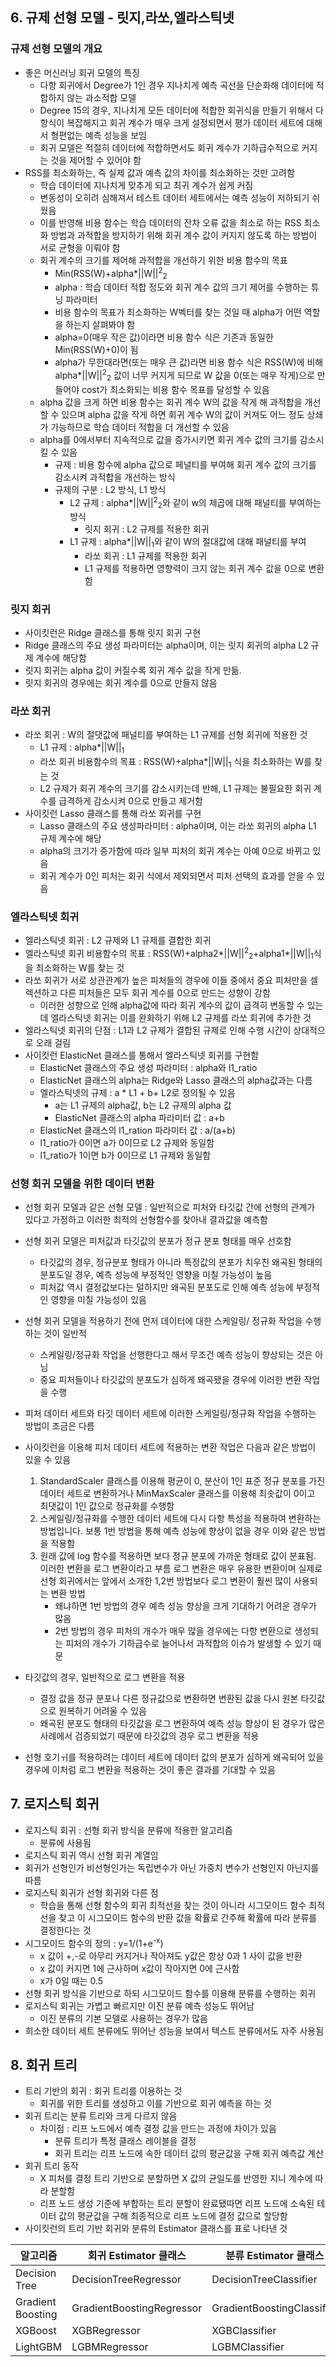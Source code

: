 ## 6. 규제 선형 모델 - 릿지,라쏘,엘라스틱넷
### 규제 선형 모델의 개요
 - 좋은 머신러닝 회귀 모델의 특징 
   - 다항 회귀에서 Degree가 1인 경우 지나치게 예측 곡선을 단순화해 데이터에 적합하지 않는 과소적합 모델
   - Degree 15의 경우, 지나치게 모든 데이터에 적합한 회귀식을 만들기 위해서 다항식이 복잡해지고 회귀 계수가 매우 크게 설정되면서
     평가 데이터 세트에 대해서 형편없는 예측 성능을 보임
   - 회귀 모델은 적절히 데이터에 적합하면서도 회귀 계수가 기하급수적으로 커지는 것을 제어할 수 있어야 함
 - RSS를 최소화하는, 즉 실제 값과 예측 값의 차이를 최소화하는 것만 고려함
   - 학습 데이터에 지나치게 맞추게 되고 최귀 계수가 쉽게 커짐
   - 변동성이 오히려 심해져서 테스트 데이터 세트에서는 예측 성능이 저하되기 쉬웠음
   - 이를 반영해 비용 함수는 학습 데이터의 잔차 오류 값을 최소로 하는 RSS 최소화 방법과 과적합을 방지하기 위해 회귀 계수 값이 커지지 않도록
     하는 방법이 서로 균형을 이뤄야 함
   - 회귀 계수의 크기를 제어해 과적합을 개선하기 위한 비용 함수의 목표
     - Min(RSS(W)+alpha*||W||<sup>2</sup><sub>2</sub>
     - alpha : 학습 데이터 적합 정도와 회귀 계수 값의 크기 제어를 수행하는 튜닝 파라미터
     - 비용 함수의 목표가 최소화하는 W벡터를 찾는 것일 때 alpha가 어떤 역할을 하는지 살펴봐야 함
     - alpha=0(매우 작은 값)이라면 비용 함수 식은 기존과 동일한 Min(RSS(W)+0)이 됨
     - alpha가 무한대라면(또는 매우 큰 값)라면 비용 함수 식은 RSS(W)에 비해 alpha*||W||<sup>2</sup><sub>2</sub> 값이 너무 커지게 되므로
       W 값을 0(또는 매우 작게)으로 만들어야 cost가 최소화되는 비용 함수 목표를 달성할 수 있음
   - alpha 값을 크게 하면 비용 함수는 회귀 계수 W의 값을 작게 해 과적합을 개선할 수 있으며 alpha 값을 작게 하면 회귀 계수 W의 값이 커져도
     어느 정도 상쇄가 가능하므로 학습 데이터 적합을 더 개선할 수 있음
   - alpha를 0에서부터 지속적으로 값을 증가시키면 회귀 계수 값의 크기를 감소시킬 수 있음
     - 규제 : 비용 함수에 alpha 값으로 페널티를 부여해 회귀 계수 값의 크기를 감소시켜 과적합을 개선하는 방식
     - 규제의 구분 : L2 방식, L1 방식
       - L2 규제 : alpha*||W||<sup>2</sup><sub>2</sub>와 같이 w의 제곱에 대해 패널티를 부여하는 방식
         - 릿지 회귀 : L2 규제를 적용한 회귀  
       - L1 규제 : alpha*||W||<sub>1</sub>와 같이 W의 절대값에 대해 패널티를 부여
         - 라쏘 회귀 : L1 규제를 적용한 회귀
         - L1 규제를 적용하면 영향력이 크지 않는 회귀 계수 값을 0으로 변환함

### 릿지 회귀
 - 사이킷런은 Ridge 클래스를 통해 릿지 회귀 구현
 - Ridge 클래스의 주요 생성 파라미터는 alpha이며, 이는 릿지 회귀의 alpha L2 규제 계수에 해당함
 - 릿지 회귀는 alpha 값이 커질수록 회귀 계수 값을 작게 만듦.
 - 릿지 회귀의 경우에는 회귀 계수를 0으로 만들지 않음

### 라쏘 회귀
 - 라쏘 회귀 : W의 절댓값에 패널티를 부여하는 L1 규제를 선형 회귀에 적용한 것
   - L1 규제 : alpha*||W||<sub>1</sub>
   - 라쏘 회귀 비용함수의 목표 : RSS(W)+alpha*||W||<sub>1</sub> 식을 최소화하는 W를 찾는 것
   - L2 규제가 회귀 계수의 크기를 감소시키는데 반해, L1 규제는 불필요한 회귀 계수를 급격하게 감소시켜 0으로 만들고 제거함
 - 사이킷런 Lasso 클래스를 통해 라쏘 회귀를 구현
   - Lasso 클래스의 주요 생성파라미터 : alpha이며, 이는 라쏘 회귀의 alpha L1 규제 계수에 해당
   - alpha의 크기가 증가함에 따라 일부 피처의 회귀 계수는 아예 0으로 바뀌고 있음
   - 회귀 계수가 0인 피처는 회귀 식에서 제외되면서 피처 선택의 효과를 얻을 수 있음

### 엘라스틱넷 회귀
 - 엘라스틱넷 회귀 : L2 규제와 L1 규제를 결합한 회귀
 - 엘라스틱넷 회귀 비용함수의 목표 : RSS(W)+alpha2*||W||<sup>2</sup><sub>2</sub>+alpha1*||W||<sub>1</sub>식을 최소화하는 W를 찾는 것
 - 라쏘 회귀가 서로 상관관계가 높은 피처들의 경우에 이들 중에서 중요 피처만을 셀렉션하고 다른 피처들은 모두 회귀 계수를 0으로 만드는 성향이 강함
   - 이러한 성향으로 인해 alpha값에 따라 회귀 계수의 값이 급격히 변동할 수 있는데 엘라스틱넷 회귀는 이를 완화하기 위해 L2 규제를 라쏘 회귀에 추가한 것
 - 엘라스틱넷 회귀의 단점 : L1과 L2 규제가 결합된 규제로 인해 수행 시간이 상대적으로 오래 걸림
 - 사이킷런 ElasticNet 클래스를 통해서 엘라스틱넷 회귀를 구현함
   - ElasticNet 클래스의 주요 생성 파라미터 : alpha와 l1_ratio
   - ElasticNet 클래스의 alpha는 Ridge와 Lasso 클래스의 alpha값과는 다름
   - 엘라스틱넷의 규제 : a * L1 + b+ L2로 정의될 수 있음
     - a는 L1 규제의 alpha값, b는 L2 규제의 alpha 값
     - ElasticNet 클래스의 alpha 파라미터 값 : a+b
   - ElasticNet 클래스의 l1_ration 파라미터 값 : a/(a+b)
   - l1_ratio가 0이면 a가 0이므로 L2 규제와 동일함
   - l1_ratio가 1이면 b가 0이므로 L1 규제와 동일함


### 선형 회귀 모델을 위한 데이터 변환
 - 선형 회귀 모델과 같은 선형 모델 : 일반적으로 피처와 타깃값 간에 선형의 관계가 있다고 가정하고 이러한 최적의 선형함수를 찾아내 결과값을 예측함
 - 선형 회귀 모델은 피처값과 타깃값의 분포가 정규 분포 형태를 매우 선호함
   - 타깃값의 경우, 정규분포 형태가 아니라 특정값의 분포가 치우친 왜곡된 형태의 분포도일 경우, 예측 성능에 부정적인 영향을 미칠 가능성이 높음
   - 피처값 역시 결정값보다는 덜하지만 왜곡된 분포도로 인해 예측 성능에 부정적인 영향을 미칠 가능성이 있음
 - 선형 회귀 모델을 적용하기 전에 먼저 데이터에 대한 스케일링/ 정규화 작업을 수행하는 것이 일반적
   - 스케일링/정규화 작업을 선행한다고 해서 무조건 예측 성능이 향상되는 것은 아님
   - 중요 피처들이나 타깃값의 분포도가 심하게 왜곡됐을 경우에 이러한 변환 작업을 수행
 - 피처 데이터 세트와 타깃 데이터 세트에 이러한 스케일링/정규화 작업을 수행하는 방법이 조금은 다름
 - 사이킷런을 이용해 피처 데이터 세트에 적용하는 변환 작업은 다음과 같은 방법이 있을 수 있음
   1. StandardScaler 클래스를 이용해 평균이 0, 분산이 1인 표준 정규 분포를 가진 데이터 세트로 변환하거나 
      MinMaxScaler 클래스를 이용해 최솟값이 0이고 최댓값이 1인 값으로 정규화를 수행함
   2. 스케일링/정규화를 수행한 데이터 세트에 다시 다항 특성을 적용하여 변환하는 방법입니다. 보통 1번 방법을 통해 예측 성능에 향상이 없을 경우 이와 같은 방법을 적용함
   3. 원래 값에 log 함수를 적용하면 보다 정규 분포에 가까운 형태로 값이 분표됨. 이러한 변환을 로그 변환이라고 부름
      로그 변환은 매우 유용한 변환이며 실제로 선형 회귀에서는 앞에서 소개한 1,2번 방법보다 로그 변환이 훨씬 많이 사용되는 변환 방법
      - 왜냐하면 1번 방법의 경우 예측 성능 향상을 크게 기대하기 어려운 경우가 많음
      - 2번 방법의 경우 피처의 개수가 매우 많을 경우에는 다항 변환으로 생성되는 피처의 개수가 기하급수로 늘어나서 과적합의 이슈가 발생할 수 있기 때문
      
 - 타깃값의 경우, 일반적으로 로그 변환을 적용
   - 결정 값을 정규 분포나 다른 정규값으로 변환하면 변환된 값을 다시 원본 타깃값으로 원복하기 어려울 수 있음
   - 왜곡된 분포도 형태의 타깃값을 로그 변환하여 예측 성능 향상이 된 경우가 많은 사례에서 검증되었기 때문에 타깃값의 경우 로그 변환을 적용
   
 - 선형 호기ㅟ를 적용하려는 데이터 세트에 데이터 값의 분포가 심하게 왜곡되어 있을 경우에 이처럼 로그 변환을 적용하는 것이 좋은 결과를 기대할 수 있음
 
## 7. 로지스틱 회귀
 - 로지스틱 회귀 : 선형 회귀 방식을 분류에 적용한 알고리즘
   - 분류에 사용됨
 - 로지스틱 회귀 역시 선형 회귀 계열임
 - 회귀가 선형인가 비선형인가는 독립변수가 아닌 가중치 변수가 선형인지 아닌지를 따름
 - 로지스틱 회귀가 선형 회귀와 다른 점
   - 학습을 통해 선형 함수의 회귀 최적선을 찾는 것이 아니라 시그모이드 함수 최적선을 찾고 이 시그모이드 함수의 반환 값을 확률로 간주해 확률에 따라 분류를 결정한다는 것
 - 시그모이드 함수의 정의 : y=1/(1+e<sup>-x</sup>)
   - x 값이 +,-로 아무리 커지거나 작아져도 y값은 항상 0과 1 사이 값을 반환
   - x 값이 커지면 1에 근사하며 x값이 작아지면 0에 근사함
   - x가 0일 때는 0.5
 - 선형 회귀 방식을 기반으로 하되 시그모이드 함수를 이용해 분류를 수행하는 회귀
 - 로지스틱 회귀는 가볍고 빠르지만 이진 분류 예측 성능도 뛰어남
   - 이진 분류의 기본 모델로 사용하는 경우가 많음
 - 희소한 데이터 세트 분류에도 뛰어난 성능을 보여서 텍스트 분류에서도 자주 사용됨
 
## 8. 회귀 트리
 - 트리 기반의 회귀 : 회귀 트리를 이용하는 것
   - 회귀를 위한 트리를 생성하고 이를 기반으로 회귀 예측을 하는 것
 - 회귀 트리는 분류 트리와 크게 다르지 않음
   - 차이점 : 리프 노드에서 예측 결정 값을 만드는 과정에 차이가 있음
     - 분류 트리가 특정 클래스 레이블을 결정
     - 회귀 트리는 리프 노드에 속한 데이터 값의 평균값을 구해 회귀 예측값 계산
 - 회귀 트리 동작
   - X 피처를 결정 트리 기반으로 분할하면 X 값의 균일도를 반영한 지니 계수에 따라 분할함
   - 리프 노드 생성 기준에 부합하는 트리 분할이 완료됐따면 리프 노드에 소속된 테이터 값의 평균값을 구해 최종적으로 리프 노드에 결정 값으로 할당함
 - 사이킷런의 트리 기반 회귀와 분류의 Estimator 클래스를 표로 나타낸 것
 
 |알고리즘|회귀 Estimator 클래스|분류 Estimator 클래스|
 |--------|-------------------|--------------------|
 |Decision Tree|DecisionTreeRegressor|DecisionTreeClassifier|
 |Gradient Boosting|GradientBoostingRegressor|GradientBoostingClassifier|
 |XGBoost|XGBRegressor|XGBClassifier|
 |LightGBM|LGBMRegressor|LGBMClassifier|
 
             
